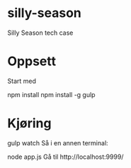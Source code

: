 # silly-season
Silly Season tech case


# Oppsett
Start med

npm install
npm install -g gulp

# Kjøring
gulp watch
Så i en annen terminal:

node app.js
Gå til http://localhost:9999/
